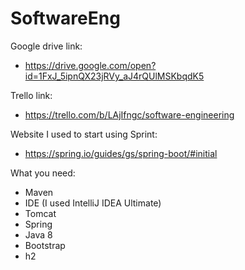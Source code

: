 # SoftwareEng

Google drive link:
- https://drive.google.com/open?id=1FxJ_5ipnQX23jRVy_aJ4rQUlMSKbqdK5

Trello link:
- https://trello.com/b/LAjIfngc/software-engineering

Website I used to start using Sprint:
- https://spring.io/guides/gs/spring-boot/#initial

What you need:
- Maven
- IDE (I used IntelliJ IDEA Ultimate)
- Tomcat
- Spring
- Java 8
- Bootstrap
- h2
